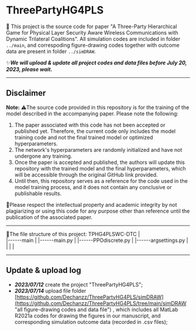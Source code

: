 # ThreePartyHG4PLS
:sparkling_heart: This project is the source code for paper "A Three-Party Hierarchical Game for Physical Layer Security Aware Wireless Communications with Dynamic Trilateral Coalitions".
All simulation codes are included in folder `../main`, and correspoding figure-drawing codes together with outcome data are present in folder `../simDRAW`.

:sparkles:***We will upload & update all project codes and data files before July 20, 2023, please wait.***

***
## Disclaimer

**Note:** ⚠️The source code provided in this repository is for the training of the model described in the accompanying paper. Please note the following:

1. The paper associated with this code has not been accepted or published yet. Therefore, the current code only includes the model training code and not the final trained model or optimized hyperparameters.
2. The network's hyperparameters are randomly initialized and have not undergone any training.
3. Once the paper is accepted and published, the authors will update this repository with the trained model and the final hyperparameters, which will be accessible through the original GitHub link provided.
4. Until then, this repository serves as a reference for the code used in the model training process, and it does not contain any conclusive or publishable results.

🙏Please respect the intellectual property and academic integrity by not plagiarizing or using this code for any purpose other than reference until the publication of the associated paper.

***
🎄The file structure of this project:
TPHG4PLSWC-DTC
      |     
      |------main
      |        |------main.py
      |        |------PPOdiscrete.py
      |        |------argsettings.py
      |
      |
      |
      |

***
## Update & upload log
- ***2023/07/12*** create the project "ThreePartyHG4PLS";
- ***2023/07/14*** upload file folder [https://github.com/Dechanzz/ThreePartyHG4PLS/simDRAW](https://github.com/Dechanzz/ThreePartyHG4PLS/tree/main/simDRAW "all figure-drawing codes and data file") , which includes all MatLab R2021a codes for drawing the figures in our manuscript, and corresponding simulation outcome data (recorded in .csv files);








